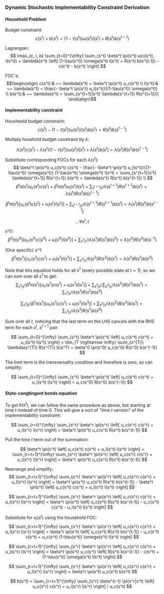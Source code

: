 ### Dynamic Stochastic Implementability Constraint Derivation

#### Household Problem
Budget constraint:
$$ c(s^t) + b(s^t) = (1-\tau(s^t)) \omega(s^t) l(s^t) + R(s^t) b(s^{t-1}) $$

Lagrangian:
$$
  \max_{c, l, b} \sum_{t=0}^{\infty} \sum_{s^t}
  \beta^t \pi(s^t) u(c(s^t), l(s^t)) +
  \lambda(s^t) \left[
    (1-\tau(s^t)) \omega(s^t) l(s^t) + R(s^t) b(s^{t-1}) - c(s^t) - b(s^t)
  \right] $$

FOC's:
$$\begin{align}
  c(s^t):& ~~ \lambda(s^t) = \beta^t \pi(s^t) u_c(s^t)  \\
  l(s^t):& ~~ \lambda(s^t) = \frac{- \beta^t \pi(s^t) u_l(s^t)}{(1-\tau(s^t)) \omega(s^t)}  \\
  b(s^t):& ~~ \lambda(s^t) = \sum_{s^{t+1}|s^t} \lambda(s^{t+1}) R(s^{t+1})\\
\end{align}$$

#### Implementability constraint
Housheold budget constraint:
$$ c(s^t) - (1-\tau(s^t)) \omega(s^t) l(s^t) b(s^t)  = R(s^t) b(s^{t-1}) $$

Multiply houshold budget constraint by $\lambda$:

$$
  \lambda(s^t) c(s^t) -
  \lambda(s^t) (1-\tau(s^t)) \omega(s^t) l(s^t) +
  \lambda(s^t) b(s^t) =
  \lambda(s^t) R(s^t) b(s^{t-1})
$$

Substitute corresponding FOCs for each $\lambda(s^t)$:
$$
  \beta^t \pi(s^t) u_c(s^t) c(s^t) -
  \frac{- \beta^t \pi(s^t) u_l(s^t)}{(1-\tau(s^t)) \omega(s^t)} (1-\tau(s^t)) \omega(s^t) l(s^t) +
  \sum_{s^{t+1}|s^t} \lambda(s^{t+1}) R(s^{t+1}) b(s^t) =
  \lambda(s^t) R(s^t) b(s^{t-1}) \\
$$
$$
  \beta^t \pi(s^t) u_c(s^t) c(s^t) +
  \beta^t \pi(s^t) u_l(s^t) l(s^t) +
  \sum_{s^{t+1}|s^t} \lambda(s^{t+1}) R(s^{t+1}) b(s^t) =
  \lambda(s^t) R(s^t) b(s^{t-1})
$$

$$
  \beta^t \pi(s^t) \left[ u_c(s^t) c(s^t) + u_l(s^t) l(s^t) \right] +
  \sum_{s^{t+1}|s^t} \lambda(s^{t+1}) R(s^{t+1}) b(s^t) =
  \lambda(s^t) R(s^t) b(s^{t-1})
$$

$$ ... \forall s^t, t $$

s^0:
$$
\beta^0 \pi(s^0) \left[ u_c(s^0) c(s^0) + u_l(s^0) l(s^0) \right] +
\sum_{s^{1}|s^0} \lambda(s^{1}) R(s^{1}) b(s^0) =
\lambda(s^0) R(s^0) b(s^{-1})
$$

(One specific) s^1:
$$
\beta^1 \pi(s^1) \left[ u_c(s^1) c(s^1) + u_l(s^1) l(s^1) \right] +
\sum_{s^{2}|s^1} \lambda(s^{2}) R(s^{2}) b(s^1) =
\lambda(s^1) R(s^1) b(s^{0})
$$

Note that this equation holds for all $s^1$ (every possible state at $t=1$), so we can sum over all $s^1$ to get:
$$
\sum_{s^1|s^0} \beta^1 \pi(s^1) \left[ u_c(s^1) c(s^1) + u_l(s^1) l(s^1) \right] +
\sum_{s^1|s^0} \sum_{s^{2}|s^1} \lambda(s^{2}) R(s^{2}) b(s^1) =
\sum_{s^1|s^0} \lambda(s^1) R(s^1) b(s^{0})
$$

$$
\sum_{s^1|s^0} \beta^1 \pi(s^1) \left[ u_c(s^1) c(s^1) + u_l(s^1) l(s^1) \right] +
\sum_{s^2|s^0} \lambda(s^{2}) R(s^{2}) b(s^1) =
\sum_{s^1|s^0} \lambda(s^1) R(s^1) b(s^{0})
$$

<!-- s^2:
$$
\beta^2 \pi(s^2) \left[ u_c(s^2) c(s^2) + u_l(s^2) l(s^2) \right] +
\sum_{s^{3}|s^2} \lambda(s^{3}) R(s^{3}) b(s^2) =
\lambda(s^2) R(s^2) b(s^{1})
$$ -->

Sum over all $t$, noticing that the last term on the LHS cancels with the RHS term for each $s^t$, $s^{t+1}$ pair:

$$
  \sum_{t=0}^{\infty} \sum_{s^t} \beta^t \pi(s^t) \left[ u_c(s^t) c(s^t) + u_l(s^t) l(s^t) \right] +
  \lim_{T \rightarrow \infty}
    \sum_{s^{T}} \lambda(s^{T}) R(s^{T}) b(s^T) =
  \beta^0 \pi(s^0) u_c(s^0) R(s^0) b(s^{-1})
$$

The limit term is the transversality condition and therefore is zero, so can simplify:

$$
  \sum_{t=0}^{\infty} \sum_{s^t} \beta^t \pi(s^t) \left[ u_c(s^t) c(s^t) + u_l(s^t) l(s^t) \right] =
  u_c(s^0) R(s^0) b(s^{-1})
$$

#### State-congtingent bonds equation

To get $b(s^t)$, we can follow the same procedure as above, but starting at time $t$ instead of time 0. This will give a sort of "time $t$ version" of the implementability constraint:

$$
  \sum_{r=t}^{\infty} \sum_{s^r} \beta^r \pi(s^r) \left[ u_c(s^r) c(s^r) + u_l(s^r) l(s^r) \right] =
  \beta^t \pi(s^t) u_c(s^t) R(s^t) b(s^{t-1})
$$

Pull the time $t$ term out of the summation:

$$
  \beta^t \pi(s^t) \left[ u_c(s^t) c(s^t) + u_l(s^t) l(s^t) \right] +
  \sum_{r=t+1}^{\infty} \sum_{s^r} \beta^r \pi(s^r) \left[ u_c(s^r) c(s^r) + u_l(s^r) l(s^r) \right] =
  \beta^t \pi(s^t) u_c(s^t) R(s^t) b(s^{t-1})
$$

Rearrange and simplify:
$$
  \sum_{r=t+1}^{\infty} \sum_{s^r} \beta^r \pi(s^r) \left[ u_c(s^r) c(s^r) + u_l(s^r) l(s^r) \right] =
  \beta^t \pi(s^t) u_c(s^t) R(s^t) b(s^{t-1}) - \beta^t \pi(s^t) \left[ u_c(s^t) c(s^t) + u_l(s^t) l(s^t) \right]
$$

$$
  \sum_{r=t+1}^{\infty} \sum_{s^r} \beta^r \pi(s^r) \left[ u_c(s^r) c(s^r) + u_l(s^r) l(s^r) \right] =
  \beta^t \pi(s^t) \left[
    u_c(s^t) R(s^t) b(s^{t-1}) - u_c(s^t) c(s^t) - u_l(s^t) l(s^t) \right]
$$

Substitute for $u_l(s^t)$ using the household FOC:
$$
  \sum_{r=t+1}^{\infty} \sum_{s^r} \beta^r \pi(s^r) \left[ u_c(s^r) c(s^r) + u_l(s^r) l(s^r) \right] =
  \beta^t \pi(s^t) \left[
    u_c(s^t) R(s^t) b(s^{t-1}) - u_c(s^t) c(s^t) + u_c(s^t) (1-\tau(s^t)) \omega(s^t) l(s^t) \right]
$$

$$
  \sum_{r=t+1}^{\infty} \sum_{s^r} \beta^r \pi(s^r) \left[ u_c(s^r) c(s^r) + u_l(s^r) l(s^r) \right] =
  \beta^t \pi(s^t) u_c(s^t) \left[
    R(s^t) b(s^{t-1}) - c(s^t) + (1-\tau(s^t)) \omega(s^t) l(s^t)
  \right]
$$

$$
  \sum_{r=t+1}^{\infty} \sum_{s^r} \beta^r \pi(s^r) \left[ u_c(s^r) c(s^r) + u_l(s^r) l(s^r) \right] =
  \beta^t \pi(s^t) u_c(s^t) b(s^t)
$$

$$
  b(s^t) = \sum_{r=t+1}^{\infty} \sum_{s^r} \beta^{r-t} \pi(s^r|s^t) \left[ u_c(s^r) c(s^r) + u_l(s^r) l(s^r) \right] / u_c(s^t)
$$
